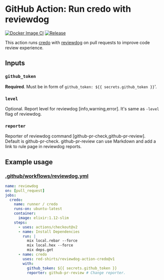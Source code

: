 # GitHub Action: Run credo with reviewdog

[![Docker Image CI](https://github.com/red-shirts/reviewdog-action-credo/workflows/Docker%20Image%20CI/badge.svg)](https://github.com/red-shirts/reviewdog-action-credo/actions)
[![Release](https://img.shields.io/github/release/red-shirts/reviewdog-action-credo.svg?maxAge=43200)](https://github.com/red-shirts/reviewdog-action-credo/releases)

This action runs [credo](https://github.com/rrrene/credo) with
[reviewdog](https://github.com/reviewdog/reviewdog) on pull requests to improve
code review experience.

## Inputs

### `github_token`

**Required**. Must be in form of `github_token: ${{ secrets.github_token }}`'.

### `level`

Optional. Report level for reviewdog [info,warning,error].
It's same as `-level` flag of reviewdog.

### `reporter`

Reporter of reviewdog command [github-pr-check,github-pr-review].
Default is github-pr-check.
github-pr-review can use Markdown and add a link to rule page in reviewdog reports.

## Example usage

### [.github/workflows/reviewdog.yml](.github/workflows/reviewdog.yml)

```yml
name: reviewdog
on: [pull_request]
jobs:
  credo:
    name: runner / credo
    runs-on: ubuntu-latest
    container:
      image: elixir:1.12-slim
    steps:
      - uses: actions/checkout@v2
      - name: Install Dependencies
        run: |
          mix local.rebar --force
          mix local.hex --force
          mix deps.get
      - name: credo
        uses: red-shirts/reviewdog-action-credo@v1
        with:
          github_token: ${{ secrets.github_token }}
          reporter: github-pr-review # Change reporter.
```
